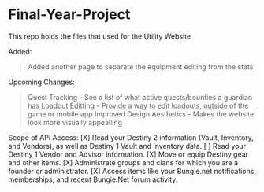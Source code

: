 # Final-Year-Project
This repo holds the files that used for the Utility Website

Added:
  > Added another page to separate the equipment editing from the stats

Upcoming Changes:
  > Quest Tracking - See a list of what active quests/bounties a guardian has
  > Loadout Editting - Provide a way to edit loadouts, outside of the game or mobile app
  > Improved Design Aesthetics - Makes the website look more visually appealling

Scope of API Access:
[X] Read your Destiny 2 information (Vault, Inventory, and Vendors), as well as Destiny 1 Vault and Inventory data.
[ ] Read your Destiny 1 Vendor and Advisor information.
[X] Move or equip Destiny gear and other items.
[X] Administrate groups and clans for which you are a founder or administrator.
[X] Access items like your Bungie.net notifications, memberships, and recent Bungie.Net forum activity.
